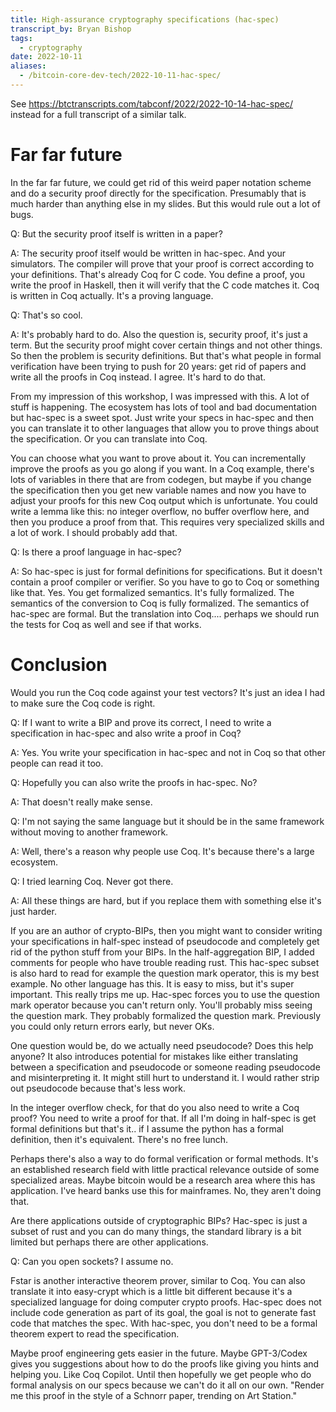 ```yaml
---
title: High-assurance cryptography specifications (hac-spec)
transcript_by: Bryan Bishop
tags:
  - cryptography
date: 2022-10-11
aliases:
  - /bitcoin-core-dev-tech/2022-10-11-hac-spec/
---
```

See <https://btctranscripts.com/tabconf/2022/2022-10-14-hac-spec/> instead for a full transcript of a similar talk.

# Far far future

In the far far future, we could get rid of this weird paper notation scheme and do a security proof directly for the specification. Presumably that is much harder than anything else in my slides. But this would rule out a lot of bugs.

Q: But the security proof itself is written in a paper?

A: The security proof itself would be written in hac-spec. And your simulators. The compiler will prove that your proof is correct according to your definitions. That's already Coq for C code. You define a proof, you write the proof in Haskell, then it will verify that the C code matches it. Coq is written in Coq actually. It's a proving language.

Q: That's so cool.

A: It's probably hard to do. Also the question is, security proof, it's just a term. But the security proof might cover certain things and not other things. So then the problem is security definitions. But that's what people in formal verification have been trying to push for 20 years: get rid of papers and write all the proofs in Coq instead. I agree. It's hard to do that.

From my impression of this workshop, I was impressed with this. A lot of stuff is happening. The ecosystem has lots of tool and bad documentation but hac-spec is a sweet spot. Just write your specs in hac-spec and then you can translate it to other languages that allow you to prove things about the specification. Or you can translate into Coq.

You can choose what you want to prove about it. You can incrementally improve the proofs as you go along if you want. In a Coq example, there's lots of variables in there that are from codegen, but maybe if you change the specification then you get new variable names and now you have to adjust your proofs for this new Coq output which is unfortunate. You could write a lemma like this: no integer overflow, no buffer overflow here, and then you produce a proof from that. This requires very specialized skills and a lot of work. I should probably add that.

Q: Is there a proof language in hac-spec?

A: So hac-spec is just for formal definitions for specifications. But it doesn't contain a proof compiler or verifier. So you have to go to Coq or something like that. Yes. You get formalized semantics. It's fully formalized. The semantics of the conversion to Coq is fully formalized. The semantics of hac-spec are formal. But the translation into Coq.... perhaps we should run the tests for Coq as well and see if that works.

# Conclusion

Would you run the Coq code against your test vectors? It's just an idea I had to make sure the Coq code is right.

Q: If I want to write a BIP and prove its correct, I need to write a specification in hac-spec and also write a proof in Coq?

A: Yes. You write your specification in hac-spec and not in Coq so that other people can read it too.

Q: Hopefully you can also write the proofs in hac-spec. No?

A: That doesn't really make sense.

Q: I'm not saying the same language but it should be in the same framework without moving to another framework.

A: Well, there's a reason why people use Coq. It's because there's a large ecosystem.

Q: I tried learning Coq. Never got there.

A: All these things are hard, but if you replace them with something else it's just harder.

If you are an author of crypto-BIPs, then you might want to consider writing your specifications in half-spec instead of pseudocode and completely get rid of the python stuff from your BIPs. In the half-aggregation BIP, I added comments for people who have trouble reading rust. This hac-spec subset is also hard to read for example the question mark operator, this is my best example. No other language has this. It is easy to miss, but it's super important. This really trips me up. Hac-spec forces you to use the question mark operator because you can't return only. You'll probably miss seeing the question mark. They probably formalized the question mark. Previously you could only return errors early, but never OKs.

One question would be, do we actually need pseudocode? Does this help anyone? It also introduces potential for mistakes like either translating between a specification and pseudocode or someone reading pseudocode and misinterpreting it. It might still hurt to understand it. I would rather strip out pseudocode because that's less work.

In the integer overflow check, for that do you also need to write a Coq proof? You need to write a proof for that. If all I'm doing in half-spec is get formal definitions but that's it.. if I assume the python has a formal definition, then it's equivalent. There's no free lunch.

Perhaps there's also a way to do formal verification or formal methods. It's an established research field with little practical relevance outside of some specialized areas. Maybe bitcoin would be a research area where this has application. I've heard banks use this for mainframes. No, they aren't doing that.

Are there applications outside of cryptographic BIPs? Hac-spec is just a subset of rust and you can do many things, the standard library is a bit limited but perhaps there are other applications.

Q: Can you open sockets? I assume no.

Fstar is another interactive theorem prover, similar to Coq. You can also translate it into easy-crypt which is a little bit different because it's a specialized language for doing computer crypto proofs. Hac-spec does not include code generation as part of its goal, the goal is not to generate fast code that matches the spec. With hac-spec, you don't need to be a formal theorem expert to read the specification.

Maybe proof engineering gets easier in the future. Maybe GPT-3/Codex gives you suggestions about how to do the proofs like giving you hints and helping you. Like Coq Copilot. Until then hopefully we get people who do formal analysis on our specs because we can't do it all on our own. "Render me this proof in the style of a Schnorr paper, trending on Art Station."

